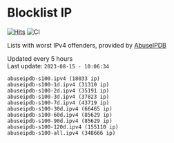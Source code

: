 # Blocklist IP

[![Hits](https://hits.seeyoufarm.com/api/count/incr/badge.svg?url=https%3A%2F%2Fgithub.com%2Fborestad%2Fblocklist-ip%2F&count_bg=%2379C83D&title_bg=%23555555&icon=&icon_color=%23E7E7E7&title=hits&edge_flat=false)](https://hits.seeyoufarm.com)  ![CI](https://img.shields.io/github/workflow/status/borestad/blocklist-ip/CI?style=flat-square)

Lists with worst IPv4 offenders, provided by [AbuseIPDB](https://www.abuseipdb.com/)

<!-- FOOTER-PLACEHOLDER -->
Updated every 5 hours<br>
Last update: `2023-08-15 - 10:06:34`
```
abuseipdb-s100.ipv4 (18033 ip)
abuseipdb-s100-1d.ipv4 (31310 ip)
abuseipdb-s100-2d.ipv4 (35191 ip)
abuseipdb-s100-3d.ipv4 (37823 ip)
abuseipdb-s100-7d.ipv4 (43719 ip)
abuseipdb-s100-30d.ipv4 (66465 ip)
abuseipdb-s100-60d.ipv4 (85629 ip)
abuseipdb-s100-90d.ipv4 (85629 ip)
abuseipdb-s100-120d.ipv4 (155110 ip)
abuseipdb-s100-all.ipv4 (348666 ip)
```
